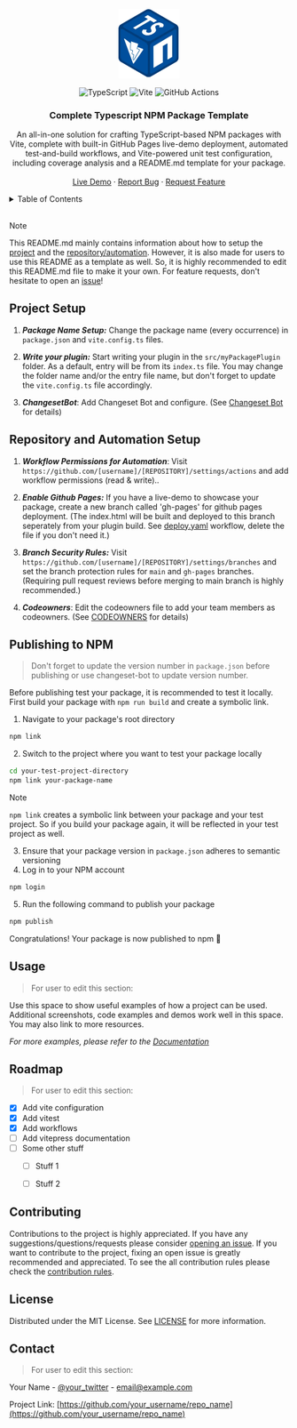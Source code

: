 <!-- PROJECT LOGO -->

<div align="center">
  <a href="https://github.com/kaandesu/ts-vite-npm-template">
    <img src="public/logo.webp" alt="Logo" width="110">
  </a>

<br>
<!-- add tech stack badges below -->

![TypeScript](https://img.shields.io/badge/typescript-%23007ACC.svg?style=for-the-badge&logo=typescript&logoColor=white)
![Vite](https://img.shields.io/badge/vite-%23646CFF.svg?style=for-the-badge&logo=vite&logoColor=white)
![GitHub Actions](https://img.shields.io/badge/github%20actions-%232671E5.svg?style=for-the-badge&logo=githubactions&logoColor=white)
    <!-- Title -->
  <h3 align="center">Complete Typescript NPM Package Template</h3>
   <!-- DESCRIPTION -->
  <p align="center">
    An all-in-one solution for crafting TypeScript-based NPM packages with Vite, complete with built-in GitHub Pages live-demo deployment, automated test-and-build workflows, and Vite-powered unit test configuration, including coverage analysis and a README.md template for your package.
    <br />        
    <br />
    <!-- CHANGER IT WITH YOUR GITHUB PAGES LINK -->
    <a href="https://kaandesu.github.io/ts-vite-npm-template/#/">Live Demo</a>
    ·<!-- CHANGER IT WITH YOUR GITHUB ISSUES LINK -->
    <a href="https://github.com/kaandesu/ts-vite-npm-template/issues">Report Bug</a>
    ·<!-- CHANGER IT WITH YOUR GITHUB ISSUES LINK -->
    <a href="https://github.com/kaandesu/ts-vite-npm-template/issues">Request Feature</a>
  </p>
</div>

<!-- TABLE OF CONTENTS -->
<details>
  <summary>Table of Contents</summary>
  <ol>    
    <li><a href="#project-setup">Project Setup</a></li>
    <li><a href="#repository-and-automation-setup">Repository and Automation Setup</a></li>
    <li><a href="#publishing-to-npm">Publishing to NPM</a></li>
    <li><a href="#usage">Usage</a></li>
    <li><a href="#roadmap">Roadmap</a></li>
    <li><a href="#contributing">Contributing</a></li>
    <li><a href="#license">License</a></li>
    <li><a href="#contact">Contact</a></li>    
  </ol>
</details>

<br>
<!-- GETTING STARTED -->

> [!NOTE]
> This README.md mainly contains information about how to setup the [project](#project-setup) and the [repository/automation](#repository-and-automation-setup). 
>  However, it is also made for users to use this README as a template as well. 
>  So, it is highly recommended to edit this README.md file to make it your own.
> For feature requests, don't hesitate to open an [issue](https://github.com/kaandesu/ts-vite-npm-template/issues/new)!


## Project Setup
1. **_Package Name Setup:_** Change the package name (every occurrence) in `package.json` and `vite.config.ts` files.

2. **_Write your plugin:_** Start writing your plugin in the `src/myPackagePlugin` folder. As a default, entry will be from its `index.ts` file. 
You may change the folder name and/or the entry file name, but don't forget to update the `vite.config.ts` file accordingly.

3. **_ChangesetBot_**: Add Changeset Bot and configure. (See [Changeset Bot](https://github.com/apps/changeset-bot) for details) 


## Repository and Automation Setup

1. **_Workflow Permissions for Automation_**: Visit `https://github.com/[username]/[REPOSITORY]/settings/actions` and add workflow permissions (read & write)..

2. **_Enable Github Pages:_** If you have a live-demo to showcase your package, create a new branch called 'gh-pages' for github pages deployment. (The index.html will be built and deployed to this branch seperately from your plugin build. See [deploy.yaml](.github/workflows/deploy.yaml) workflow, delete the file if you don't need it.)

3. **_Branch Security Rules:_** Visit `https://github.com/[username]/[REPOSITORY]/settings/branches` and set the branch protection rules for `main` and `gh-pages` branches. (Requiring pull request reviews before merging to main branch is highly recommended.)

4. **_Codeowners_**: Edit the codeowners file to add your team members as codeowners. (See [CODEOWNERS](CODEOWNERS) for details)

## Publishing to NPM
> Don't forget to update the version number in `package.json` before publishing or use changeset-bot to update version number.

Before publishing test your package, it is recommended to test it locally. First build your package with `npm run build` and create a symbolic link. <br>

1. Navigate to your package's root directory
```bash
npm link
```

2. Switch to the project where you want to test your package locally
```bash
cd your-test-project-directory
npm link your-package-name
```

> [!NOTE]
> `npm link` creates a symbolic link between your package and your test project. So if you build your package again, it will be reflected in your test project as well.

3. Ensure that your package version in `package.json` adheres to semantic versioning
4. Log in to your NPM account 
```bash
npm login
```
5. Run the following command to publish your package
```bash
npm publish
```

Congratulations! Your package is now published to npm 🎉 <br>

<!-- USAGE EXAMPLES -->

## Usage
> For user to edit this section:

Use this space to show useful examples of how a project can be used. Additional screenshots, code examples and demos work well in this space. You may also link to more resources.

_For more examples, please refer to the [Documentation](https://example.com)_

<!-- ROADMAP -->

## Roadmap
> For user to edit this section:

- [x] Add vite configuration
- [x] Add vitest
- [x] Add workflows
- [ ] Add vitepress documentation
- [ ] Some other stuff
  - [ ] Stuff 1
  - [ ] Stuff 2


<!-- CONTRIBUTING -->

## Contributing

Contributions to the project is highly appreciated.
If you have any suggestions/questions/requests please consider
[opening an issue](https://github.com/kaandesu/ts-vite-npm-template/issues/new). 
If you want to contribute to the project, fixing an open issue is greatly recommended and appreciated. 
To see the all contribution rules please check the [contribution rules](CONTRIBUTING.md).

<!-- LICENSE -->

## License

Distributed under the MIT License. See [LICENSE](LICENSE.md) for more information.

<!-- CONTACT -->

## Contact
> For user to edit this section:

Your Name - [@your_twitter](https://twitter.com/your_username) - email@example.com

Project Link: [https://github.com/your_username/repo_name](https://github.com/your_username/repo_name)

